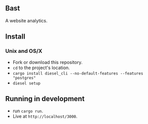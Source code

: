 ## Bast

A website analytics.

## Install

### Unix and OS/X

- Fork or download this repository.
- `cd` to the project's location.
- `cargo install diesel_cli --no-default-features --features "postgres"`
- `diesel setup`

## Running in development

- run `cargo run`.
- Live at `http://localhost/3000`.
